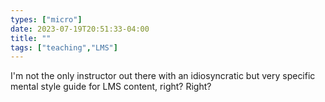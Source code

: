 ```yaml
---
types: ["micro"]
date: 2023-07-19T20:51:33-04:00
title: ""
tags: ["teaching","LMS"]
---
```

I'm not the only instructor out there with an idiosyncratic but very specific mental style guide for LMS content, right? Right?
